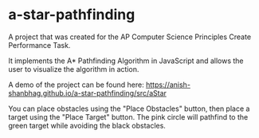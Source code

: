 # a-star-pathfinding
A project that was created for the AP Computer Science Principles Create Performance Task.

It implements the A* Pathfinding Algorithm in JavaScript and allows the user to visualize the algorithm in action.

A demo of the project can be found here:
https://anish-shanbhag.github.io/a-star-pathfinding/src/aStar

You can place obstacles using the "Place Obstacles" button, then place a target using the "Place Target" button. The pink circle will pathfind to the green target while avoiding the black obstacles.